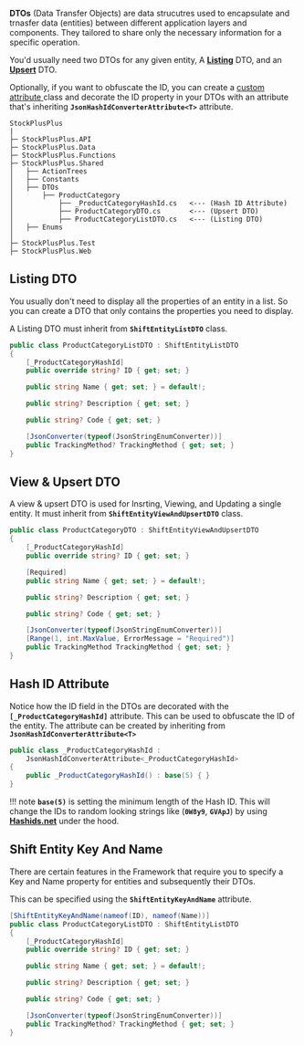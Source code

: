 **DTOs** (Data Transfer Objects) are data strucutres used to encapsulate and trnasfer data (entities) between different application layers and components. They tailored to share only the necessary information for a specific operation.

You'd usually need two DTOs for any given entity, A [**Listing**](#listing-dto) DTO, and an [**Upsert**](#view-upsert-dto) DTO.

Optionally, if you want to obfuscate the ID, you can create a [custom attribute ](#hash-id-attribute) class and decorate the ID property in your DTOs with an attribute that's inheriting **`JsonHashIdConverterAttribute<T>`** attribute.

```hl_lines="10-13"
StockPlusPlus
|
├─ StockPlusPlus.API
├─ StockPlusPlus.Data
├─ StockPlusPlus.Functions
├─ StockPlusPlus.Shared
│   ├── ActionTrees
│   ├── Constants
│   ├── DTOs
│		├── ProductCategory
│			├── _ProductCategoryHashId.cs	<--- (Hash ID Attribute)
│			├── ProductCategoryDTO.cs		<--- (Upsert DTO)
│			├── ProductCategoryListDTO.cs	<--- (Listing DTO)
│   ├── Enums
│
├─ StockPlusPlus.Test
├─ StockPlusPlus.Web
```

## Listing DTO
You usually don't need to display all the properties of an entity in a list. So you can create a DTO that only contains the properties you need to display.

A Listing DTO must inherit from **`ShiftEntityListDTO`** class.
```C# hl_lines="1"
public class ProductCategoryListDTO : ShiftEntityListDTO
{
    [_ProductCategoryHashId]
    public override string? ID { get; set; }

    public string Name { get; set; } = default!;

    public string? Description { get; set; }

    public string? Code { get; set; }

    [JsonConverter(typeof(JsonStringEnumConverter))]
    public TrackingMethod? TrackingMethod { get; set; }
}
```

## View & Upsert DTO

A view & upsert DTO is used for Insrting, Viewing, and Updating a single entity.
It must inherit from **`ShiftEntityViewAndUpsertDTO`** class.
```C# hl_lines="1"
public class ProductCategoryDTO : ShiftEntityViewAndUpsertDTO
{
    [_ProductCategoryHashId]
    public override string? ID { get; set; }

    [Required]
    public string Name { get; set; } = default!;

    public string? Description { get; set; }

    public string? Code { get; set; }

    [JsonConverter(typeof(JsonStringEnumConverter))]
    [Range(1, int.MaxValue, ErrorMessage = "Required")]
    public TrackingMethod TrackingMethod { get; set; }
}
```

## Hash ID Attribute

Notice how the ID field in the DTOs are decorated with the **`[_ProductCategoryHashId]`** attribute.
This can be used to obfuscate the ID of the entity. The attribute can be created by inheriting from **`JsonHashIdConverterAttribute<T>`**

```C# hl_lines="2"
public class _ProductCategoryHashId :
    JsonHashIdConverterAttribute<_ProductCategoryHashId>
{
    public _ProductCategoryHashId() : base(5) { }
}
```

!!! note
    **`base(5)`** is setting the minimum length of the Hash ID.
    This will change the IDs to random looking strings like (**`0W8y9`**, **`GVApJ`**) by using [**Hashids.net**](https://www.nuget.org/packages/Hashids.net) under the hood.


## Shift Entity Key And Name
There are certain features in the Framework that require you to specify a Key and Name property for entities and subsequently their DTOs.

This can be specified using the **``ShiftEntityKeyAndName``** attribute.

```C# hl_lines="1"
[ShiftEntityKeyAndName(nameof(ID), nameof(Name))]
public class ProductCategoryListDTO : ShiftEntityListDTO
{
    [_ProductCategoryHashId]
    public override string? ID { get; set; }

    public string Name { get; set; } = default!;

    public string? Description { get; set; }

    public string? Code { get; set; }

    [JsonConverter(typeof(JsonStringEnumConverter))]
    public TrackingMethod? TrackingMethod { get; set; }
}
```